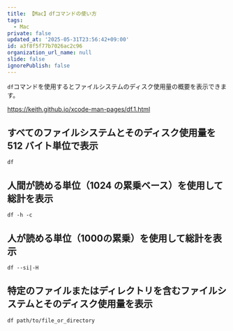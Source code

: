 ```yaml
---
title: 【Mac】dfコマンドの使い方
tags:
  - Mac
private: false
updated_at: '2025-05-31T23:56:42+09:00'
id: a3f8f5f77b7026ac2c96
organization_url_name: null
slide: false
ignorePublish: false
---
```


`df`コマンドを使用するとファイルシステムのディスク使用量の概要を表示できます。

 https://keith.github.io/xcode-man-pages/df.1.html

##  すべてのファイルシステムとそのディスク使用量を 512 バイト単位で表示

```terminal
df
```

##  人間が読める単位（1024 の累乗ベース）を使用して総計を表示

```terminal
df -h -c
```

## 人が読める単位（1000の累乗）を使用して総計を表示

```terminal
df --si|-H
```

## 特定のファイルまたはディレクトリを含むファイルシステムとそのディスク使用量を表示

```terminal
df path/to/file_or_directory
```

